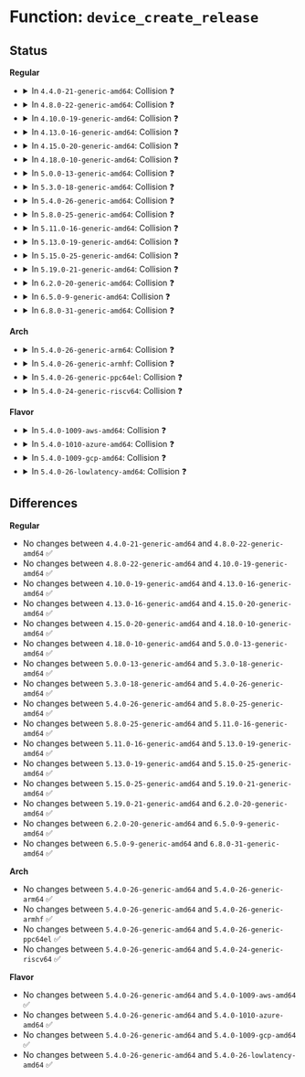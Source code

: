 # Function: <code>device_create_release</code>

## Status
<b>Regular</b>
<ul>
<li>
<details>
<summary>In <code>4.4.0-21-generic-amd64</code>: Collision ❓</summary>

```c
void device_create_release(struct device * dev)
```

```json
{
  "name": "device_create_release",
  "collision_type": "Static-Static Collision",
  "inline_type": "No",
  "funcs": [
    {
      "addr": 18446744071584376464,
      "name": "device_create_release",
      "external": false,
      "loc": "drivers/base/core.c:1673",
      "file": "drivers/base/core.c",
      "inline": "seen, unknown",
      "caller_inline": [],
      "caller_func": []
    },
    {
      "addr": 18446744071584410016,
      "name": "device_create_release",
      "external": false,
      "loc": "drivers/base/cpu.c:391",
      "file": "drivers/base/cpu.c",
      "inline": "seen, unknown",
      "caller_inline": [],
      "caller_func": []
    }
  ],
  "symbols": [
    {
      "addr": 18446744071584376464,
      "name": "device_create_release",
      "section": ".text",
      "bind": "STB_LOCAL",
      "size": 85
    },
    {
      "addr": 18446744071584410016,
      "name": "device_create_release",
      "section": ".text",
      "bind": "STB_LOCAL",
      "size": 16
    }
  ]
}
```
</details>
</li>
<li>
<details>
<summary>In <code>4.8.0-22-generic-amd64</code>: Collision ❓</summary>

```c
void device_create_release(struct device * dev)
```

```json
{
  "name": "device_create_release",
  "collision_type": "Static-Static Collision",
  "inline_type": "No",
  "funcs": [
    {
      "addr": 18446744071584711440,
      "name": "device_create_release",
      "external": false,
      "loc": "drivers/base/core.c:1673",
      "file": "drivers/base/core.c",
      "inline": "seen, unknown",
      "caller_inline": [],
      "caller_func": []
    },
    {
      "addr": 18446744071584745376,
      "name": "device_create_release",
      "external": false,
      "loc": "drivers/base/cpu.c:391",
      "file": "drivers/base/cpu.c",
      "inline": "seen, unknown",
      "caller_inline": [],
      "caller_func": []
    }
  ],
  "symbols": [
    {
      "addr": 18446744071584711440,
      "name": "device_create_release",
      "section": ".text",
      "bind": "STB_LOCAL",
      "size": 81
    },
    {
      "addr": 18446744071584745376,
      "name": "device_create_release",
      "section": ".text",
      "bind": "STB_LOCAL",
      "size": 16
    }
  ]
}
```
</details>
</li>
<li>
<details>
<summary>In <code>4.10.0-19-generic-amd64</code>: Collision ❓</summary>

```c
void device_create_release(struct device * dev)
```

```json
{
  "name": "device_create_release",
  "collision_type": "Static-Static Collision",
  "inline_type": "No",
  "funcs": [
    {
      "addr": 18446744071584898112,
      "name": "device_create_release",
      "external": false,
      "loc": "drivers/base/core.c:2264",
      "file": "drivers/base/core.c",
      "inline": "seen, unknown",
      "caller_inline": [],
      "caller_func": []
    },
    {
      "addr": 18446744071584935392,
      "name": "device_create_release",
      "external": false,
      "loc": "drivers/base/cpu.c:392",
      "file": "drivers/base/cpu.c",
      "inline": "seen, unknown",
      "caller_inline": [],
      "caller_func": []
    }
  ],
  "symbols": [
    {
      "addr": 18446744071584898112,
      "name": "device_create_release",
      "section": ".text",
      "bind": "STB_LOCAL",
      "size": 81
    },
    {
      "addr": 18446744071584935392,
      "name": "device_create_release",
      "section": ".text",
      "bind": "STB_LOCAL",
      "size": 16
    }
  ]
}
```
</details>
</li>
<li>
<details>
<summary>In <code>4.13.0-16-generic-amd64</code>: Collision ❓</summary>

```c
void device_create_release(struct device * dev)
```

```json
{
  "name": "device_create_release",
  "collision_type": "Static-Static Collision",
  "inline_type": "No",
  "funcs": [
    {
      "addr": 18446744071584983664,
      "name": "device_create_release",
      "external": false,
      "loc": "drivers/base/core.c:2262",
      "file": "drivers/base/core.c",
      "inline": "seen, unknown",
      "caller_inline": [],
      "caller_func": []
    },
    {
      "addr": 18446744071585019984,
      "name": "device_create_release",
      "external": false,
      "loc": "drivers/base/cpu.c:394",
      "file": "drivers/base/cpu.c",
      "inline": "seen, unknown",
      "caller_inline": [],
      "caller_func": []
    }
  ],
  "symbols": [
    {
      "addr": 18446744071584983664,
      "name": "device_create_release",
      "section": ".text",
      "bind": "STB_LOCAL",
      "size": 81
    },
    {
      "addr": 18446744071585019984,
      "name": "device_create_release",
      "section": ".text",
      "bind": "STB_LOCAL",
      "size": 16
    }
  ]
}
```
</details>
</li>
<li>
<details>
<summary>In <code>4.15.0-20-generic-amd64</code>: Collision ❓</summary>

```c
void device_create_release(struct device * dev)
```

```json
{
  "name": "device_create_release",
  "collision_type": "Static-Static Collision",
  "inline_type": "No",
  "funcs": [
    {
      "addr": 18446744071585405472,
      "name": "device_create_release",
      "external": false,
      "loc": "drivers/base/core.c:2397",
      "file": "drivers/base/core.c",
      "inline": "seen, unknown",
      "caller_inline": [],
      "caller_func": []
    },
    {
      "addr": 18446744071585442304,
      "name": "device_create_release",
      "external": false,
      "loc": "drivers/base/cpu.c:404",
      "file": "drivers/base/cpu.c",
      "inline": "seen, unknown",
      "caller_inline": [],
      "caller_func": []
    }
  ],
  "symbols": [
    {
      "addr": 18446744071585405472,
      "name": "device_create_release",
      "section": ".text",
      "bind": "STB_LOCAL",
      "size": 81
    },
    {
      "addr": 18446744071585442304,
      "name": "device_create_release",
      "section": ".text",
      "bind": "STB_LOCAL",
      "size": 16
    }
  ]
}
```
</details>
</li>
<li>
<details>
<summary>In <code>4.18.0-10-generic-amd64</code>: Collision ❓</summary>

```c
void device_create_release(struct device * dev)
```

```json
{
  "name": "device_create_release",
  "collision_type": "Static-Static Collision",
  "inline_type": "No",
  "funcs": [
    {
      "addr": 18446744071585647952,
      "name": "device_create_release",
      "external": false,
      "loc": "drivers/base/core.c:2444",
      "file": "drivers/base/core.c",
      "inline": "seen, unknown",
      "caller_inline": [],
      "caller_func": []
    },
    {
      "addr": 18446744071585685360,
      "name": "device_create_release",
      "external": false,
      "loc": "drivers/base/cpu.c:407",
      "file": "drivers/base/cpu.c",
      "inline": "seen, unknown",
      "caller_inline": [],
      "caller_func": []
    }
  ],
  "symbols": [
    {
      "addr": 18446744071585647952,
      "name": "device_create_release",
      "section": ".text",
      "bind": "STB_LOCAL",
      "size": 72
    },
    {
      "addr": 18446744071585685360,
      "name": "device_create_release",
      "section": ".text",
      "bind": "STB_LOCAL",
      "size": 16
    }
  ]
}
```
</details>
</li>
<li>
<details>
<summary>In <code>5.0.0-13-generic-amd64</code>: Collision ❓</summary>

```c
void device_create_release(struct device * dev)
```

```json
{
  "name": "device_create_release",
  "collision_type": "Static-Static Collision",
  "inline_type": "No",
  "funcs": [
    {
      "addr": 18446744071585777376,
      "name": "device_create_release",
      "external": false,
      "loc": "drivers/base/core.c:2519",
      "file": "drivers/base/core.c",
      "inline": "seen, unknown",
      "caller_inline": [],
      "caller_func": []
    },
    {
      "addr": 18446744071585815568,
      "name": "device_create_release",
      "external": false,
      "loc": "drivers/base/cpu.c:407",
      "file": "drivers/base/cpu.c",
      "inline": "seen, unknown",
      "caller_inline": [],
      "caller_func": []
    }
  ],
  "symbols": [
    {
      "addr": 18446744071585777376,
      "name": "device_create_release",
      "section": ".text",
      "bind": "STB_LOCAL",
      "size": 72
    },
    {
      "addr": 18446744071585815568,
      "name": "device_create_release",
      "section": ".text",
      "bind": "STB_LOCAL",
      "size": 16
    }
  ]
}
```
</details>
</li>
<li>
<details>
<summary>In <code>5.3.0-18-generic-amd64</code>: Collision ❓</summary>

```c
void device_create_release(struct device * dev)
```

```json
{
  "name": "device_create_release",
  "collision_type": "Static-Static Collision",
  "inline_type": "No",
  "funcs": [
    {
      "addr": 18446744071586010208,
      "name": "device_create_release",
      "external": false,
      "loc": "drivers/base/core.c:2773",
      "file": "drivers/base/core.c",
      "inline": "seen, unknown",
      "caller_inline": [],
      "caller_func": []
    },
    {
      "addr": 18446744071586049264,
      "name": "device_create_release",
      "external": false,
      "loc": "drivers/base/cpu.c:407",
      "file": "drivers/base/cpu.c",
      "inline": "seen, unknown",
      "caller_inline": [],
      "caller_func": []
    }
  ],
  "symbols": [
    {
      "addr": 18446744071586010208,
      "name": "device_create_release",
      "section": ".text",
      "bind": "STB_LOCAL",
      "size": 83
    },
    {
      "addr": 18446744071586049264,
      "name": "device_create_release",
      "section": ".text",
      "bind": "STB_LOCAL",
      "size": 16
    }
  ]
}
```
</details>
</li>
<li>
<details>
<summary>In <code>5.4.0-26-generic-amd64</code>: Collision ❓</summary>

```c
void device_create_release(struct device * dev)
```

```json
{
  "name": "device_create_release",
  "collision_type": "Static-Static Collision",
  "inline_type": "No",
  "funcs": [
    {
      "addr": 18446744071586157072,
      "name": "device_create_release",
      "external": false,
      "loc": "drivers/base/core.c:2810",
      "file": "drivers/base/core.c",
      "inline": "seen, unknown",
      "caller_inline": [],
      "caller_func": []
    },
    {
      "addr": 18446744071586197312,
      "name": "device_create_release",
      "external": false,
      "loc": "drivers/base/cpu.c:407",
      "file": "drivers/base/cpu.c",
      "inline": "seen, unknown",
      "caller_inline": [],
      "caller_func": []
    },
    {
      "addr": 18446744071586266272,
      "name": "device_create_release",
      "external": false,
      "loc": "drivers/base/power/wakeup_stats.c:128",
      "file": "drivers/base/power/wakeup_stats.c",
      "inline": "seen, unknown",
      "caller_inline": [],
      "caller_func": []
    }
  ],
  "symbols": [
    {
      "addr": 18446744071586157072,
      "name": "device_create_release",
      "section": ".text",
      "bind": "STB_LOCAL",
      "size": 83
    },
    {
      "addr": 18446744071586197312,
      "name": "device_create_release",
      "section": ".text",
      "bind": "STB_LOCAL",
      "size": 16
    },
    {
      "addr": 18446744071586266272,
      "name": "device_create_release",
      "section": ".text",
      "bind": "STB_LOCAL",
      "size": 16
    }
  ]
}
```
</details>
</li>
<li>
<details>
<summary>In <code>5.8.0-25-generic-amd64</code>: Collision ❓</summary>

```c
void device_create_release(struct device * dev)
```

```json
{
  "name": "device_create_release",
  "collision_type": "Static-Static Collision",
  "inline_type": "No",
  "funcs": [
    {
      "addr": 18446744071586914528,
      "name": "device_create_release",
      "external": false,
      "loc": "drivers/base/core.c:3311",
      "file": "drivers/base/core.c",
      "inline": "seen, unknown",
      "caller_inline": [],
      "caller_func": []
    },
    {
      "addr": 18446744071586959680,
      "name": "device_create_release",
      "external": false,
      "loc": "drivers/base/cpu.c:402",
      "file": "drivers/base/cpu.c",
      "inline": "seen, unknown",
      "caller_inline": [],
      "caller_func": []
    },
    {
      "addr": 18446744071587035008,
      "name": "device_create_release",
      "external": false,
      "loc": "drivers/base/power/wakeup_stats.c:128",
      "file": "drivers/base/power/wakeup_stats.c",
      "inline": "seen, unknown",
      "caller_inline": [],
      "caller_func": []
    }
  ],
  "symbols": [
    {
      "addr": 18446744071586914528,
      "name": "device_create_release",
      "section": ".text",
      "bind": "STB_LOCAL",
      "size": 87
    },
    {
      "addr": 18446744071586959680,
      "name": "device_create_release",
      "section": ".text",
      "bind": "STB_LOCAL",
      "size": 16
    },
    {
      "addr": 18446744071587035008,
      "name": "device_create_release",
      "section": ".text",
      "bind": "STB_LOCAL",
      "size": 16
    }
  ]
}
```
</details>
</li>
<li>
<details>
<summary>In <code>5.11.0-16-generic-amd64</code>: Collision ❓</summary>

```c
void device_create_release(struct device * dev)
```

```json
{
  "name": "device_create_release",
  "collision_type": "Static-Static Collision",
  "inline_type": "No",
  "funcs": [
    {
      "addr": 18446744071586998704,
      "name": "device_create_release",
      "external": false,
      "loc": "drivers/base/core.c:3723",
      "file": "drivers/base/core.c",
      "inline": "seen, unknown",
      "caller_inline": [],
      "caller_func": []
    },
    {
      "addr": 18446744071587045200,
      "name": "device_create_release",
      "external": false,
      "loc": "drivers/base/cpu.c:400",
      "file": "drivers/base/cpu.c",
      "inline": "seen, unknown",
      "caller_inline": [],
      "caller_func": []
    },
    {
      "addr": 18446744071587118400,
      "name": "device_create_release",
      "external": false,
      "loc": "drivers/base/power/wakeup_stats.c:131",
      "file": "drivers/base/power/wakeup_stats.c",
      "inline": "seen, unknown",
      "caller_inline": [],
      "caller_func": []
    }
  ],
  "symbols": [
    {
      "addr": 18446744071586998704,
      "name": "device_create_release",
      "section": ".text",
      "bind": "STB_LOCAL",
      "size": 87
    },
    {
      "addr": 18446744071587045200,
      "name": "device_create_release",
      "section": ".text",
      "bind": "STB_LOCAL",
      "size": 16
    },
    {
      "addr": 18446744071587118400,
      "name": "device_create_release",
      "section": ".text",
      "bind": "STB_LOCAL",
      "size": 16
    }
  ]
}
```
</details>
</li>
<li>
<details>
<summary>In <code>5.13.0-19-generic-amd64</code>: Collision ❓</summary>

```c
void device_create_release(struct device * dev)
```

```json
{
  "name": "device_create_release",
  "collision_type": "Static-Static Collision",
  "inline_type": "No",
  "funcs": [
    {
      "addr": 18446744071586881136,
      "name": "device_create_release",
      "external": false,
      "loc": "drivers/base/core.c:3950",
      "file": "drivers/base/core.c",
      "inline": "seen, unknown",
      "caller_inline": [],
      "caller_func": []
    },
    {
      "addr": 18446744071586929024,
      "name": "device_create_release",
      "external": false,
      "loc": "drivers/base/cpu.c:400",
      "file": "drivers/base/cpu.c",
      "inline": "seen, unknown",
      "caller_inline": [],
      "caller_func": []
    },
    {
      "addr": 18446744071587004800,
      "name": "device_create_release",
      "external": false,
      "loc": "drivers/base/power/wakeup_stats.c:131",
      "file": "drivers/base/power/wakeup_stats.c",
      "inline": "seen, unknown",
      "caller_inline": [],
      "caller_func": []
    }
  ],
  "symbols": [
    {
      "addr": 18446744071586881136,
      "name": "device_create_release",
      "section": ".text",
      "bind": "STB_LOCAL",
      "size": 87
    },
    {
      "addr": 18446744071586929024,
      "name": "device_create_release",
      "section": ".text",
      "bind": "STB_LOCAL",
      "size": 16
    },
    {
      "addr": 18446744071587004800,
      "name": "device_create_release",
      "section": ".text",
      "bind": "STB_LOCAL",
      "size": 16
    }
  ]
}
```
</details>
</li>
<li>
<details>
<summary>In <code>5.15.0-25-generic-amd64</code>: Collision ❓</summary>

```c
void device_create_release(struct device * dev)
```

```json
{
  "name": "device_create_release",
  "collision_type": "Static-Static Collision",
  "inline_type": "No",
  "funcs": [
    {
      "addr": 18446744071587440976,
      "name": "device_create_release",
      "external": false,
      "loc": "drivers/base/core.c:4015",
      "file": "drivers/base/core.c",
      "inline": "seen, unknown",
      "caller_inline": [],
      "caller_func": []
    },
    {
      "addr": 18446744071587491456,
      "name": "device_create_release",
      "external": false,
      "loc": "drivers/base/cpu.c:400",
      "file": "drivers/base/cpu.c",
      "inline": "seen, unknown",
      "caller_inline": [],
      "caller_func": []
    },
    {
      "addr": 18446744071587571328,
      "name": "device_create_release",
      "external": false,
      "loc": "drivers/base/power/wakeup_stats.c:131",
      "file": "drivers/base/power/wakeup_stats.c",
      "inline": "seen, unknown",
      "caller_inline": [],
      "caller_func": []
    }
  ],
  "symbols": [
    {
      "addr": 18446744071587440976,
      "name": "device_create_release",
      "section": ".text",
      "bind": "STB_LOCAL",
      "size": 84
    },
    {
      "addr": 18446744071587491456,
      "name": "device_create_release",
      "section": ".text",
      "bind": "STB_LOCAL",
      "size": 16
    },
    {
      "addr": 18446744071587571328,
      "name": "device_create_release",
      "section": ".text",
      "bind": "STB_LOCAL",
      "size": 16
    }
  ]
}
```
</details>
</li>
<li>
<details>
<summary>In <code>5.19.0-21-generic-amd64</code>: Collision ❓</summary>

```c
void device_create_release(struct device * dev)
```

```json
{
  "name": "device_create_release",
  "collision_type": "Static-Static Collision",
  "inline_type": "No",
  "funcs": [
    {
      "addr": 18446744071588757776,
      "name": "device_create_release",
      "external": false,
      "loc": "drivers/base/core.c:4049",
      "file": "drivers/base/core.c",
      "inline": "seen, unknown",
      "caller_inline": [],
      "caller_func": []
    },
    {
      "addr": 18446744071588814272,
      "name": "device_create_release",
      "external": false,
      "loc": "drivers/base/cpu.c:400",
      "file": "drivers/base/cpu.c",
      "inline": "seen, unknown",
      "caller_inline": [],
      "caller_func": []
    },
    {
      "addr": 18446744071588906352,
      "name": "device_create_release",
      "external": false,
      "loc": "drivers/base/power/wakeup_stats.c:131",
      "file": "drivers/base/power/wakeup_stats.c",
      "inline": "seen, unknown",
      "caller_inline": [],
      "caller_func": []
    }
  ],
  "symbols": [
    {
      "addr": 18446744071588757776,
      "name": "device_create_release",
      "section": ".text",
      "bind": "STB_LOCAL",
      "size": 107
    },
    {
      "addr": 18446744071588814272,
      "name": "device_create_release",
      "section": ".text",
      "bind": "STB_LOCAL",
      "size": 22
    },
    {
      "addr": 18446744071588906352,
      "name": "device_create_release",
      "section": ".text",
      "bind": "STB_LOCAL",
      "size": 22
    }
  ]
}
```
</details>
</li>
<li>
<details>
<summary>In <code>6.2.0-20-generic-amd64</code>: Collision ❓</summary>

```c
void device_create_release(struct device * dev)
```

```json
{
  "name": "device_create_release",
  "collision_type": "Static-Static Collision",
  "inline_type": "No",
  "funcs": [
    {
      "addr": 18446744071590246416,
      "name": "device_create_release",
      "external": false,
      "loc": "drivers/base/core.c:4268",
      "file": "drivers/base/core.c",
      "inline": "seen, unknown",
      "caller_inline": [],
      "caller_func": []
    },
    {
      "addr": 18446744071590312720,
      "name": "device_create_release",
      "external": false,
      "loc": "drivers/base/cpu.c:400",
      "file": "drivers/base/cpu.c",
      "inline": "seen, unknown",
      "caller_inline": [],
      "caller_func": []
    },
    {
      "addr": 18446744071590417984,
      "name": "device_create_release",
      "external": false,
      "loc": "drivers/base/power/wakeup_stats.c:131",
      "file": "drivers/base/power/wakeup_stats.c",
      "inline": "seen, unknown",
      "caller_inline": [],
      "caller_func": []
    }
  ],
  "symbols": [
    {
      "addr": 18446744071590246416,
      "name": "device_create_release",
      "section": ".text",
      "bind": "STB_LOCAL",
      "size": 107
    },
    {
      "addr": 18446744071590312720,
      "name": "device_create_release",
      "section": ".text",
      "bind": "STB_LOCAL",
      "size": 22
    },
    {
      "addr": 18446744071590417984,
      "name": "device_create_release",
      "section": ".text",
      "bind": "STB_LOCAL",
      "size": 22
    }
  ]
}
```
</details>
</li>
<li>
<details>
<summary>In <code>6.5.0-9-generic-amd64</code>: Collision ❓</summary>

```c
void device_create_release(struct device * dev)
```

```json
{
  "name": "device_create_release",
  "collision_type": "Static-Static Collision",
  "inline_type": "No",
  "funcs": [
    {
      "addr": 18446744071590566464,
      "name": "device_create_release",
      "external": false,
      "loc": "drivers/base/core.c:4277",
      "file": "drivers/base/core.c",
      "inline": "seen, unknown",
      "caller_inline": [],
      "caller_func": []
    },
    {
      "addr": 18446744071590632832,
      "name": "device_create_release",
      "external": false,
      "loc": "drivers/base/cpu.c:400",
      "file": "drivers/base/cpu.c",
      "inline": "seen, unknown",
      "caller_inline": [],
      "caller_func": []
    },
    {
      "addr": 18446744071590737488,
      "name": "device_create_release",
      "external": false,
      "loc": "drivers/base/power/wakeup_stats.c:131",
      "file": "drivers/base/power/wakeup_stats.c",
      "inline": "seen, unknown",
      "caller_inline": [],
      "caller_func": []
    }
  ],
  "symbols": [
    {
      "addr": 18446744071590566464,
      "name": "device_create_release",
      "section": ".text",
      "bind": "STB_LOCAL",
      "size": 107
    },
    {
      "addr": 18446744071590632832,
      "name": "device_create_release",
      "section": ".text",
      "bind": "STB_LOCAL",
      "size": 22
    },
    {
      "addr": 18446744071590737488,
      "name": "device_create_release",
      "section": ".text",
      "bind": "STB_LOCAL",
      "size": 22
    }
  ]
}
```
</details>
</li>
<li>
<details>
<summary>In <code>6.8.0-31-generic-amd64</code>: Collision ❓</summary>

```c
void device_create_release(struct device * dev)
```

```json
{
  "name": "device_create_release",
  "collision_type": "Static-Static Collision",
  "inline_type": "No",
  "funcs": [
    {
      "addr": 18446744071590924864,
      "name": "device_create_release",
      "external": false,
      "loc": "drivers/base/core.c:4290",
      "file": "drivers/base/core.c",
      "inline": "seen, unknown",
      "caller_inline": [],
      "caller_func": []
    },
    {
      "addr": 18446744071590992144,
      "name": "device_create_release",
      "external": false,
      "loc": "drivers/base/cpu.c:429",
      "file": "drivers/base/cpu.c",
      "inline": "seen, unknown",
      "caller_inline": [],
      "caller_func": []
    },
    {
      "addr": 18446744071591099456,
      "name": "device_create_release",
      "external": false,
      "loc": "drivers/base/power/wakeup_stats.c:131",
      "file": "drivers/base/power/wakeup_stats.c",
      "inline": "seen, unknown",
      "caller_inline": [],
      "caller_func": []
    }
  ],
  "symbols": [
    {
      "addr": 18446744071590924864,
      "name": "device_create_release",
      "section": ".text",
      "bind": "STB_LOCAL",
      "size": 107
    },
    {
      "addr": 18446744071590992144,
      "name": "device_create_release",
      "section": ".text",
      "bind": "STB_LOCAL",
      "size": 22
    },
    {
      "addr": 18446744071591099456,
      "name": "device_create_release",
      "section": ".text",
      "bind": "STB_LOCAL",
      "size": 22
    }
  ]
}
```
</details>
</li>
</ul>
<b>Arch</b>
<ul>
<li>
<details>
<summary>In <code>5.4.0-26-generic-arm64</code>: Collision ❓</summary>

```c
void device_create_release(struct device * dev)
```

```json
{
  "name": "device_create_release",
  "collision_type": "Static-Static Collision",
  "inline_type": "No",
  "funcs": [
    {
      "addr": 18446603336498951072,
      "name": "device_create_release",
      "external": false,
      "loc": "drivers/base/core.c:2810",
      "file": "drivers/base/core.c",
      "inline": "seen, unknown",
      "caller_inline": [],
      "caller_func": []
    },
    {
      "addr": 18446603336498997504,
      "name": "device_create_release",
      "external": false,
      "loc": "drivers/base/cpu.c:407",
      "file": "drivers/base/cpu.c",
      "inline": "seen, unknown",
      "caller_inline": [],
      "caller_func": []
    },
    {
      "addr": 18446603336499090856,
      "name": "device_create_release",
      "external": false,
      "loc": "drivers/base/power/wakeup_stats.c:128",
      "file": "drivers/base/power/wakeup_stats.c",
      "inline": "seen, unknown",
      "caller_inline": [],
      "caller_func": []
    }
  ],
  "symbols": [
    {
      "addr": 18446603336498951072,
      "name": "device_create_release",
      "section": ".text",
      "bind": "STB_LOCAL",
      "size": 120
    },
    {
      "addr": 18446603336498997504,
      "name": "device_create_release",
      "section": ".text",
      "bind": "STB_LOCAL",
      "size": 44
    },
    {
      "addr": 18446603336499090856,
      "name": "device_create_release",
      "section": ".text",
      "bind": "STB_LOCAL",
      "size": 44
    }
  ]
}
```
</details>
</li>
<li>
<details>
<summary>In <code>5.4.0-26-generic-armhf</code>: Collision ❓</summary>

```c
void device_create_release(struct device * dev)
```

```json
{
  "name": "device_create_release",
  "collision_type": "Static-Static Collision",
  "inline_type": "No",
  "funcs": [
    {
      "addr": 3231522348,
      "name": "device_create_release",
      "external": false,
      "loc": "drivers/base/core.c:2810",
      "file": "drivers/base/core.c",
      "inline": "seen, unknown",
      "caller_inline": [],
      "caller_func": []
    },
    {
      "addr": 3231564560,
      "name": "device_create_release",
      "external": false,
      "loc": "drivers/base/cpu.c:407",
      "file": "drivers/base/cpu.c",
      "inline": "seen, unknown",
      "caller_inline": [],
      "caller_func": []
    },
    {
      "addr": 3231641824,
      "name": "device_create_release",
      "external": false,
      "loc": "drivers/base/power/wakeup_stats.c:128",
      "file": "drivers/base/power/wakeup_stats.c",
      "inline": "seen, unknown",
      "caller_inline": [],
      "caller_func": []
    }
  ],
  "symbols": [
    {
      "addr": 3231522348,
      "name": "device_create_release",
      "section": ".text",
      "bind": "STB_LOCAL",
      "size": 100
    },
    {
      "addr": 3231564560,
      "name": "device_create_release",
      "section": ".text",
      "bind": "STB_LOCAL",
      "size": 28
    },
    {
      "addr": 3231641824,
      "name": "device_create_release",
      "section": ".text",
      "bind": "STB_LOCAL",
      "size": 28
    }
  ]
}
```
</details>
</li>
<li>
<details>
<summary>In <code>5.4.0-26-generic-ppc64el</code>: Collision ❓</summary>

```c
void device_create_release(struct device * dev)
```

```json
{
  "name": "device_create_release",
  "collision_type": "Static-Static Collision",
  "inline_type": "No",
  "funcs": [
    {
      "addr": 13835058055292093232,
      "name": "device_create_release",
      "external": false,
      "loc": "drivers/base/core.c:2810",
      "file": "drivers/base/core.c",
      "inline": "seen, unknown",
      "caller_inline": [],
      "caller_func": []
    },
    {
      "addr": 13835058055292155600,
      "name": "device_create_release",
      "external": false,
      "loc": "drivers/base/cpu.c:407",
      "file": "drivers/base/cpu.c",
      "inline": "seen, unknown",
      "caller_inline": [],
      "caller_func": []
    },
    {
      "addr": 13835058055292272224,
      "name": "device_create_release",
      "external": false,
      "loc": "drivers/base/power/wakeup_stats.c:128",
      "file": "drivers/base/power/wakeup_stats.c",
      "inline": "seen, unknown",
      "caller_inline": [],
      "caller_func": []
    }
  ],
  "symbols": [
    {
      "addr": 13835058055292093232,
      "name": "device_create_release",
      "section": ".text",
      "bind": "STB_LOCAL",
      "size": 168
    },
    {
      "addr": 13835058055292155600,
      "name": "device_create_release",
      "section": ".text",
      "bind": "STB_LOCAL",
      "size": 52
    },
    {
      "addr": 13835058055292272224,
      "name": "device_create_release",
      "section": ".text",
      "bind": "STB_LOCAL",
      "size": 52
    }
  ]
}
```
</details>
</li>
<li>
<details>
<summary>In <code>5.4.0-24-generic-riscv64</code>: Collision ❓</summary>

```c
void device_create_release(struct device * dev)
```

```json
{
  "name": "device_create_release",
  "collision_type": "Static-Static Collision",
  "inline_type": "No",
  "funcs": [
    {
      "addr": 18446743936276334454,
      "name": "device_create_release",
      "external": false,
      "loc": "drivers/base/core.c:2810",
      "file": "drivers/base/core.c",
      "inline": "seen, unknown",
      "caller_inline": [],
      "caller_func": []
    },
    {
      "addr": 18446743936276371020,
      "name": "device_create_release",
      "external": false,
      "loc": "drivers/base/cpu.c:407",
      "file": "drivers/base/cpu.c",
      "inline": "seen, unknown",
      "caller_inline": [],
      "caller_func": []
    }
  ],
  "symbols": [
    {
      "addr": 18446743936276334454,
      "name": "device_create_release",
      "section": ".text",
      "bind": "STB_LOCAL",
      "size": 116
    },
    {
      "addr": 18446743936276371020,
      "name": "device_create_release",
      "section": ".text",
      "bind": "STB_LOCAL",
      "size": 42
    }
  ]
}
```
</details>
</li>
</ul>
<b>Flavor</b>
<ul>
<li>
<details>
<summary>In <code>5.4.0-1009-aws-amd64</code>: Collision ❓</summary>

```c
void device_create_release(struct device * dev)
```

```json
{
  "name": "device_create_release",
  "collision_type": "Static-Static Collision",
  "inline_type": "No",
  "funcs": [
    {
      "addr": 18446744071585917440,
      "name": "device_create_release",
      "external": false,
      "loc": "drivers/base/core.c:2810",
      "file": "drivers/base/core.c",
      "inline": "seen, unknown",
      "caller_inline": [],
      "caller_func": []
    },
    {
      "addr": 18446744071585957520,
      "name": "device_create_release",
      "external": false,
      "loc": "drivers/base/cpu.c:407",
      "file": "drivers/base/cpu.c",
      "inline": "seen, unknown",
      "caller_inline": [],
      "caller_func": []
    },
    {
      "addr": 18446744071586029520,
      "name": "device_create_release",
      "external": false,
      "loc": "drivers/base/power/wakeup_stats.c:128",
      "file": "drivers/base/power/wakeup_stats.c",
      "inline": "seen, unknown",
      "caller_inline": [],
      "caller_func": []
    }
  ],
  "symbols": [
    {
      "addr": 18446744071585917440,
      "name": "device_create_release",
      "section": ".text",
      "bind": "STB_LOCAL",
      "size": 83
    },
    {
      "addr": 18446744071585957520,
      "name": "device_create_release",
      "section": ".text",
      "bind": "STB_LOCAL",
      "size": 16
    },
    {
      "addr": 18446744071586029520,
      "name": "device_create_release",
      "section": ".text",
      "bind": "STB_LOCAL",
      "size": 16
    }
  ]
}
```
</details>
</li>
<li>
<details>
<summary>In <code>5.4.0-1010-azure-amd64</code>: Collision ❓</summary>

```c
void device_create_release(struct device * dev)
```

```json
{
  "name": "device_create_release",
  "collision_type": "Static-Static Collision",
  "inline_type": "No",
  "funcs": [
    {
      "addr": 18446744071585766576,
      "name": "device_create_release",
      "external": false,
      "loc": "drivers/base/core.c:2810",
      "file": "drivers/base/core.c",
      "inline": "seen, unknown",
      "caller_inline": [],
      "caller_func": []
    },
    {
      "addr": 18446744071585806736,
      "name": "device_create_release",
      "external": false,
      "loc": "drivers/base/cpu.c:407",
      "file": "drivers/base/cpu.c",
      "inline": "seen, unknown",
      "caller_inline": [],
      "caller_func": []
    },
    {
      "addr": 18446744071585875536,
      "name": "device_create_release",
      "external": false,
      "loc": "drivers/base/power/wakeup_stats.c:128",
      "file": "drivers/base/power/wakeup_stats.c",
      "inline": "seen, unknown",
      "caller_inline": [],
      "caller_func": []
    }
  ],
  "symbols": [
    {
      "addr": 18446744071585766576,
      "name": "device_create_release",
      "section": ".text",
      "bind": "STB_LOCAL",
      "size": 83
    },
    {
      "addr": 18446744071585806736,
      "name": "device_create_release",
      "section": ".text",
      "bind": "STB_LOCAL",
      "size": 16
    },
    {
      "addr": 18446744071585875536,
      "name": "device_create_release",
      "section": ".text",
      "bind": "STB_LOCAL",
      "size": 16
    }
  ]
}
```
</details>
</li>
<li>
<details>
<summary>In <code>5.4.0-1009-gcp-amd64</code>: Collision ❓</summary>

```c
void device_create_release(struct device * dev)
```

```json
{
  "name": "device_create_release",
  "collision_type": "Static-Static Collision",
  "inline_type": "No",
  "funcs": [
    {
      "addr": 18446744071586107088,
      "name": "device_create_release",
      "external": false,
      "loc": "drivers/base/core.c:2810",
      "file": "drivers/base/core.c",
      "inline": "seen, unknown",
      "caller_inline": [],
      "caller_func": []
    },
    {
      "addr": 18446744071586147328,
      "name": "device_create_release",
      "external": false,
      "loc": "drivers/base/cpu.c:407",
      "file": "drivers/base/cpu.c",
      "inline": "seen, unknown",
      "caller_inline": [],
      "caller_func": []
    },
    {
      "addr": 18446744071586216288,
      "name": "device_create_release",
      "external": false,
      "loc": "drivers/base/power/wakeup_stats.c:128",
      "file": "drivers/base/power/wakeup_stats.c",
      "inline": "seen, unknown",
      "caller_inline": [],
      "caller_func": []
    }
  ],
  "symbols": [
    {
      "addr": 18446744071586107088,
      "name": "device_create_release",
      "section": ".text",
      "bind": "STB_LOCAL",
      "size": 83
    },
    {
      "addr": 18446744071586147328,
      "name": "device_create_release",
      "section": ".text",
      "bind": "STB_LOCAL",
      "size": 16
    },
    {
      "addr": 18446744071586216288,
      "name": "device_create_release",
      "section": ".text",
      "bind": "STB_LOCAL",
      "size": 16
    }
  ]
}
```
</details>
</li>
<li>
<details>
<summary>In <code>5.4.0-26-lowlatency-amd64</code>: Collision ❓</summary>

```c
void device_create_release(struct device * dev)
```

```json
{
  "name": "device_create_release",
  "collision_type": "Static-Static Collision",
  "inline_type": "No",
  "funcs": [
    {
      "addr": 18446744071586215696,
      "name": "device_create_release",
      "external": false,
      "loc": "drivers/base/core.c:2810",
      "file": "drivers/base/core.c",
      "inline": "seen, unknown",
      "caller_inline": [],
      "caller_func": []
    },
    {
      "addr": 18446744071586256032,
      "name": "device_create_release",
      "external": false,
      "loc": "drivers/base/cpu.c:407",
      "file": "drivers/base/cpu.c",
      "inline": "seen, unknown",
      "caller_inline": [],
      "caller_func": []
    },
    {
      "addr": 18446744071586325392,
      "name": "device_create_release",
      "external": false,
      "loc": "drivers/base/power/wakeup_stats.c:128",
      "file": "drivers/base/power/wakeup_stats.c",
      "inline": "seen, unknown",
      "caller_inline": [],
      "caller_func": []
    }
  ],
  "symbols": [
    {
      "addr": 18446744071586215696,
      "name": "device_create_release",
      "section": ".text",
      "bind": "STB_LOCAL",
      "size": 83
    },
    {
      "addr": 18446744071586256032,
      "name": "device_create_release",
      "section": ".text",
      "bind": "STB_LOCAL",
      "size": 16
    },
    {
      "addr": 18446744071586325392,
      "name": "device_create_release",
      "section": ".text",
      "bind": "STB_LOCAL",
      "size": 16
    }
  ]
}
```
</details>
</li>
</ul>

## Differences
<b>Regular</b>
<ul>
<li>
No changes between <code>4.4.0-21-generic-amd64</code> and <code>4.8.0-22-generic-amd64</code> ✅
</li>
<li>
No changes between <code>4.8.0-22-generic-amd64</code> and <code>4.10.0-19-generic-amd64</code> ✅
</li>
<li>
No changes between <code>4.10.0-19-generic-amd64</code> and <code>4.13.0-16-generic-amd64</code> ✅
</li>
<li>
No changes between <code>4.13.0-16-generic-amd64</code> and <code>4.15.0-20-generic-amd64</code> ✅
</li>
<li>
No changes between <code>4.15.0-20-generic-amd64</code> and <code>4.18.0-10-generic-amd64</code> ✅
</li>
<li>
No changes between <code>4.18.0-10-generic-amd64</code> and <code>5.0.0-13-generic-amd64</code> ✅
</li>
<li>
No changes between <code>5.0.0-13-generic-amd64</code> and <code>5.3.0-18-generic-amd64</code> ✅
</li>
<li>
No changes between <code>5.3.0-18-generic-amd64</code> and <code>5.4.0-26-generic-amd64</code> ✅
</li>
<li>
No changes between <code>5.4.0-26-generic-amd64</code> and <code>5.8.0-25-generic-amd64</code> ✅
</li>
<li>
No changes between <code>5.8.0-25-generic-amd64</code> and <code>5.11.0-16-generic-amd64</code> ✅
</li>
<li>
No changes between <code>5.11.0-16-generic-amd64</code> and <code>5.13.0-19-generic-amd64</code> ✅
</li>
<li>
No changes between <code>5.13.0-19-generic-amd64</code> and <code>5.15.0-25-generic-amd64</code> ✅
</li>
<li>
No changes between <code>5.15.0-25-generic-amd64</code> and <code>5.19.0-21-generic-amd64</code> ✅
</li>
<li>
No changes between <code>5.19.0-21-generic-amd64</code> and <code>6.2.0-20-generic-amd64</code> ✅
</li>
<li>
No changes between <code>6.2.0-20-generic-amd64</code> and <code>6.5.0-9-generic-amd64</code> ✅
</li>
<li>
No changes between <code>6.5.0-9-generic-amd64</code> and <code>6.8.0-31-generic-amd64</code> ✅
</li>
</ul>
<b>Arch</b>
<ul>
<li>
No changes between <code>5.4.0-26-generic-amd64</code> and <code>5.4.0-26-generic-arm64</code> ✅
</li>
<li>
No changes between <code>5.4.0-26-generic-amd64</code> and <code>5.4.0-26-generic-armhf</code> ✅
</li>
<li>
No changes between <code>5.4.0-26-generic-amd64</code> and <code>5.4.0-26-generic-ppc64el</code> ✅
</li>
<li>
No changes between <code>5.4.0-26-generic-amd64</code> and <code>5.4.0-24-generic-riscv64</code> ✅
</li>
</ul>
<b>Flavor</b>
<ul>
<li>
No changes between <code>5.4.0-26-generic-amd64</code> and <code>5.4.0-1009-aws-amd64</code> ✅
</li>
<li>
No changes between <code>5.4.0-26-generic-amd64</code> and <code>5.4.0-1010-azure-amd64</code> ✅
</li>
<li>
No changes between <code>5.4.0-26-generic-amd64</code> and <code>5.4.0-1009-gcp-amd64</code> ✅
</li>
<li>
No changes between <code>5.4.0-26-generic-amd64</code> and <code>5.4.0-26-lowlatency-amd64</code> ✅
</li>
</ul>
